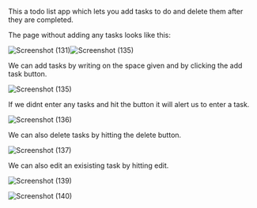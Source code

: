 This a todo list app which lets you add tasks to do and delete them after they are completed.

The page without adding any tasks looks like this:

![Screenshot (131)](https://github.com/user-attachments/assets/84de460b-5195-4f4b-abd5-1f7853ed875e)![Screenshot (135)](https://github.com/user-attachments/assets/18917018-572c-4e07-9d60-a52c818bc95f)


We can add tasks by writing on the space given and by clicking the add task button.


![Screenshot (135)](https://github.com/user-attachments/assets/ca7add2d-8d3a-497d-b701-a74847de864f)


If we didnt enter any tasks and hit the button it will alert us to enter a task.

![Screenshot (136)](https://github.com/user-attachments/assets/86ff84b7-1311-41ad-bf00-7ec4fc002894)


We can also delete tasks by hitting the delete button.

![Screenshot (137)](https://github.com/user-attachments/assets/7d88b7ec-20c4-4c53-b858-95a1566efc2c)

We can also edit an exisisting task by hitting edit.

![Screenshot (139)](https://github.com/user-attachments/assets/b2868379-34a8-448b-84f4-680949d3916e)

![Screenshot (140)](https://github.com/user-attachments/assets/7016ce18-e8a1-4bc5-bb4c-3ef33ace2f9a)
